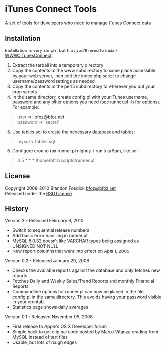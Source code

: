 iTunes Connect Tools
====================
A set of tools for developers who need to manage iTunes Connect data

Installation
-----------

Installation is very simple, but first you'll need to install [WWW::iTunesConnect][iTC].

1. Extract the tarball into a temporary directory
2. Copy the contents of the www subdirectory to some place accessible by your web server, then edit the index.php script to change username/password settings as needed
3. Copy the contents of the perl5 subdirectory to wherever you put your cron scripts
4. In the same directory, create config.pl with your iTunes username, password and any other options you need (see runner.pl -h for options). For example:
>user => 'bfoz@bfoz.net'  
>password => 'secret'  
5. Use tables.sql to create the necessary database and tables:
>mysql < tables.sql  
6. Configure cron to run runner.pl nightly. I run it at 5am, like so:
>0	5	\*	\*	\*	/home/bfoz/scripts/runner.pl

License
-------
Copyright 2008-2010 Brandon Fosdick <bfoz@bfoz.net>  
Released under the [BSD License][license]

History
-------

Version 3 - Released February 6, 2010

- Switch to sequential release numbers
- Add basic error handling in runner.pl
- MySQL 5.0.32 doesn't like VARCHAR types being assigned as UNSIGNED NOT NULL
- New report columns that went into effect on April 1, 2009

Version 0.2 - Released January 29, 2008

- Checks the available reports against the database and only fetches new reports
- Fetches Daily and Weekly Sales/Trend Reports and monthly Financial Reports
- Commandline options for runner.pl can now be placed in the file config.pl in the same directory. This avoids having your password visible in your crontab.
- Statistics page shows daily averages

Version 0.1 - Released November 09, 2008

- First release to Apple's OS X Developer forum
- Simple hack to get original code posted by Marco Vitanza reading from MySQL instead of text files
- Usable, but lots of rough edges


[license]: http://www.opensource.org/licenses/bsd-license.php
[iTC]: http://search.cpan.org/~bfoz/p5-WWW-iTunesConnect/
